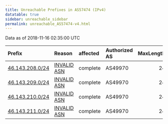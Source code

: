 ```yaml
---
title: Unreachable Prefixes in AS57474 (IPv4)
datatable: true
sidebar: unreachable_sidebar
permalink: unreachable_AS57474-v4.html
---
```


Data as of 2018-11-16 02:35:00 UTC


<div class="datatable-begin"></div>

| Prefix                                                   | Reason                                                                                                 | affected   | Authorized AS   |   MaxLength | Anchor                                         |   unreachable /24s |
|:---------------------------------------------------------|:-------------------------------------------------------------------------------------------------------|:-----------|:----------------|------------:|:-----------------------------------------------|-------------------:|
| [46.143.208.0/24](https://stat.ripe.net/46.143.208.0/24) | [INVALID ASN](https://rpki-validator.ripe.net/announcement-preview?asn=AS57474&prefix=46.143.208.0/24) | complete   | AS49970         |          24 | [RIPE](unreachable_RIPE_NCC_RPKI_Root-v4.html) |                  1 |
| [46.143.209.0/24](https://stat.ripe.net/46.143.209.0/24) | [INVALID ASN](https://rpki-validator.ripe.net/announcement-preview?asn=AS57474&prefix=46.143.209.0/24) | complete   | AS49970         |          24 | [RIPE](unreachable_RIPE_NCC_RPKI_Root-v4.html) |                  1 |
| [46.143.210.0/24](https://stat.ripe.net/46.143.210.0/24) | [INVALID ASN](https://rpki-validator.ripe.net/announcement-preview?asn=AS57474&prefix=46.143.210.0/24) | complete   | AS49970         |          24 | [RIPE](unreachable_RIPE_NCC_RPKI_Root-v4.html) |                  1 |
| [46.143.211.0/24](https://stat.ripe.net/46.143.211.0/24) | [INVALID ASN](https://rpki-validator.ripe.net/announcement-preview?asn=AS57474&prefix=46.143.211.0/24) | complete   | AS49970         |          24 | [RIPE](unreachable_RIPE_NCC_RPKI_Root-v4.html) |                  1 |

<div class="datatable-end"></div>